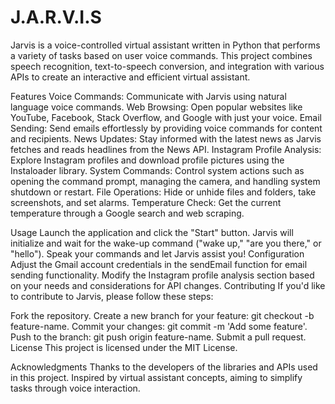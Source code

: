 # J.A.R.V.I.S
Jarvis is a voice-controlled virtual assistant written in Python that performs a variety of tasks based on user voice commands. This project combines speech recognition, text-to-speech conversion, and integration with various APIs to create an interactive and efficient virtual assistant.

Features
Voice Commands: Communicate with Jarvis using natural language voice commands.
Web Browsing: Open popular websites like YouTube, Facebook, Stack Overflow, and Google with just your voice.
Email Sending: Send emails effortlessly by providing voice commands for content and recipients.
News Updates: Stay informed with the latest news as Jarvis fetches and reads headlines from the News API.
Instagram Profile Analysis: Explore Instagram profiles and download profile pictures using the Instaloader library.
System Commands: Control system actions such as opening the command prompt, managing the camera, and handling system shutdown or restart.
File Operations: Hide or unhide files and folders, take screenshots, and set alarms.
Temperature Check: Get the current temperature through a Google search and web scraping.


Usage
Launch the application and click the "Start" button.
Jarvis will initialize and wait for the wake-up command ("wake up," "are you there," or "hello").
Speak your commands and let Jarvis assist you!
Configuration
Adjust the Gmail account credentials in the sendEmail function for email sending functionality.
Modify the Instagram profile analysis section based on your needs and considerations for API changes.
Contributing
If you'd like to contribute to Jarvis, please follow these steps:

Fork the repository.
Create a new branch for your feature: git checkout -b feature-name.
Commit your changes: git commit -m 'Add some feature'.
Push to the branch: git push origin feature-name.
Submit a pull request.
License
This project is licensed under the MIT License.

Acknowledgments
Thanks to the developers of the libraries and APIs used in this project.
Inspired by virtual assistant concepts, aiming to simplify tasks through voice interaction.

